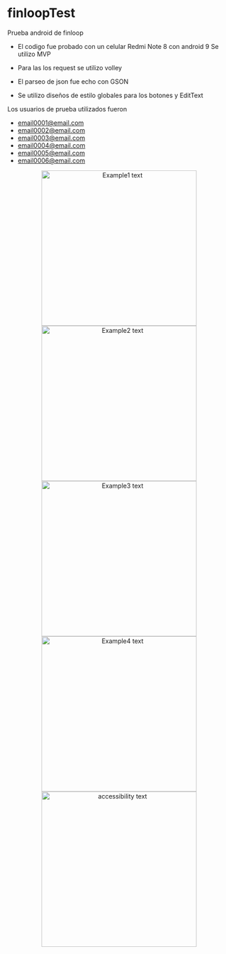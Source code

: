 # finloopTest
Prueba android de finloop
* El codigo fue probado con un celular Redmi Note 8 con android 9
Se utilizo MVP

* Para las los request se utilizo volley

* El parseo de json fue echo con GSON

* Se utilizo diseños de estilo globales para los botones y EditText

Los usuarios de prueba utilizados fueron

* email0001@email.com
* email0002@email.com
* email0003@email.com
* email0004@email.com
* email0005@email.com
* email0006@email.com

<p align="center">
  <img src="https://github.com/ljesusr/finloopTest/blob/master/device-2020-06-17-172612.png" width="350" title="Example1 text">
  <img src="https://github.com/ljesusr/finloopTest/blob/master/device-2020-06-17-172731.png" width="350" title="Example2 text">
  <img src="https://github.com/ljesusr/finloopTest/blob/master/device-2020-06-17-172751.png" width="350" title="Example3 text">
  <img src="https://github.com/ljesusr/finloopTest/blob/master/device-2020-06-17-172800.png" width="350" title="Example4 text">
  <img src="https://github.com/ljesusr/finloopTest/blob/master/device-2020-06-17-172632.png" width="350" alt="accessibility text">
</p>
